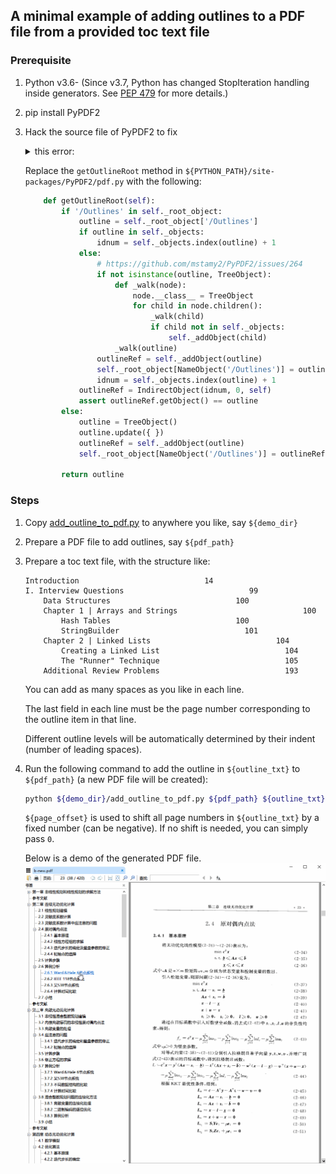A minimal example of adding outlines to a PDF file from a provided toc text file
-----

### Prerequisite
1. Python v3.6- (Since v3.7, Python has changed StopIteration handling inside generators. See [PEP 479](https://www.python.org/dev/peps/pep-0479/) for more details.)
2. pip install PyPDF2
3. Hack the source file of PyPDF2 to fix <details><summary>this error:</summary><div>
    ```python
    Traceback (most recent call last):
      File ".\add_outline_to_pdf.py", line 70, in <module>
          print(addBookmark(args[1], args[2], int(args[3])))
      File ".\add_outline_to_pdf.py", line 56, in addOutline
          new_outline = writer.addBookmark(title, page + page_offset, parent=parent)
      File "C:\Anaconda3\lib\site-packages\PyPDF2\pdf.py", line 732, in addBookmark
          outlineRef = self.getOutlineRoot()
      File "C:\Anaconda3\lib\site-packages\PyPDF2\pdf.py", line 607, in getOutlineRoot
          idnum = self._objects.index(outline) + 1
    ValueError: {'/Type': '/Outlines', '/Count': 0} is not in list
    ```
    </div></details>

    Replace the `getOutlineRoot` method in `${PYTHON_PATH}/site-packages/PyPDF2/pdf.py` with the following:
    ```python
        def getOutlineRoot(self):
            if '/Outlines' in self._root_object:
                outline = self._root_object['/Outlines']
                if outline in self._objects:
                    idnum = self._objects.index(outline) + 1
                else:
                    # https://github.com/mstamy2/PyPDF2/issues/264
                    if not isinstance(outline, TreeObject):
                        def _walk(node):
                            node.__class__ = TreeObject
                            for child in node.children():
                                _walk(child)
                                if child not in self._objects:
                                    self._addObject(child)
                        _walk(outline)
                    outlineRef = self._addObject(outline)
                    self._root_object[NameObject('/Outlines')] = outlineRef
                    idnum = self._objects.index(outline) + 1
                outlineRef = IndirectObject(idnum, 0, self)
                assert outlineRef.getObject() == outline
            else:
                outline = TreeObject()
                outline.update({ })
                outlineRef = self._addObject(outline)
                self._root_object[NameObject('/Outlines')] = outlineRef

            return outline
    ```

### Steps
1. Copy [add_outline_to_pdf.py](https://github.com/Emrys365/code_examples/blob/master/PyPDF2/add_outline_to_pdf_from_toc_text/add_outline_to_pdf.py) to anywhere you like, say `${demo_dir}`
2. Prepare a PDF file to add outlines, say `${pdf_path}`
3. Prepare a toc text file, with the structure like:

    ```
    Introduction                            14
    I. Interview Questions                            99
        Data Structures                            100
        Chapter 1 | Arrays and Strings                            100
            Hash Tables                            100
            StringBuilder                            101
        Chapter 2 | Linked Lists                            104
            Creating a Linked List                            104
            The "Runner" Technique                            105
        Additional Review Problems                            193
    ```

    You can add as many spaces as you like in each line.

    The last field in each line must be the page number corresponding to the outline item in that line.

    Different outline levels will be automatically determined by their indent (number of leading spaces). 
4. Run the following command to add the outline in `${outline_txt}` to `${pdf_path}` (a new PDF file will be created):
    ```bash
    python ${demo_dir}/add_outline_to_pdf.py ${pdf_path} ${outline_txt} ${page_offset}
    ```

    `${page_offset}` is used to shift all page numbers in `${outline_txt}` by a fixed number (can be negative). If no shift is needed, you can simply pass `0`.

    Below is a demo of the generated PDF file.
    ![demo](demo.gif)
